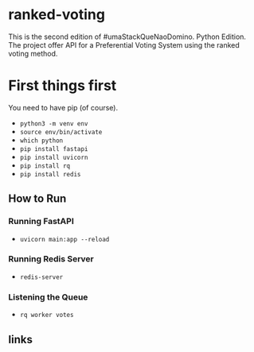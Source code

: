 # ranked-voting
This is the second edition of #umaStackQueNaoDomino. Python Edition.
The project offer API for a Preferential Voting System using the ranked voting method.

# First things first 
You need to have pip (of course).
 
- `python3 -m venv env`
- `source env/bin/activate`
- `which python`
- `pip install fastapi`
- `pip install uvicorn`
- `pip install rq`
- `pip install redis`

## How to Run
### Running FastAPI
- `uvicorn main:app --reload`

### Running Redis Server
- `redis-server`

### Listening the Queue
- `rq worker votes`   

## links